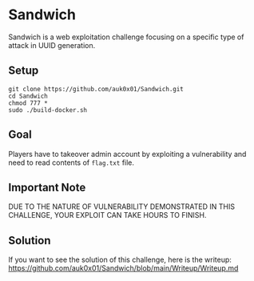 # Sandwich
Sandwich is a web exploitation challenge focusing on a specific type of attack in UUID generation.

## Setup
```
git clone https://github.com/auk0x01/Sandwich.git
cd Sandwich
chmod 777 *
sudo ./build-docker.sh
```

## Goal
Players have to takeover admin account by exploiting a vulnerability and need to read contents of `flag.txt` file.

## Important Note
DUE TO THE NATURE OF VULNERABILITY DEMONSTRATED IN THIS CHALLENGE, YOUR EXPLOIT CAN TAKE HOURS TO FINISH.

## Solution
If you want to see the solution of this challenge, here is the writeup: https://github.com/auk0x01/Sandwich/blob/main/Writeup/Writeup.md
